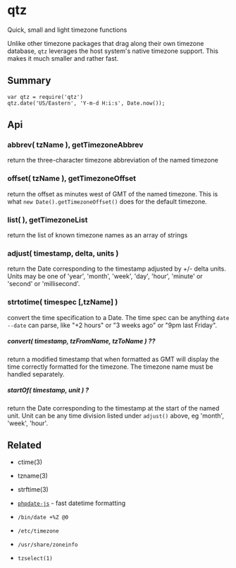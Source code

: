 qtz
===

Quick, small and light timezone functions

Unlike other timezone packages that drag along their own timezone
database, `qtz` leverages the host system's native timezone support.
This makes it much smaller and rather fast.

Summary
-------

    var qtz = require('qtz')
    qtz.date('US/Eastern', 'Y-m-d H:i:s', Date.now());


Api
---

### abbrev( tzName ), getTimezoneAbbrev

return the three-character timezone abbreviation of the named timezone

### offset( tzName ), getTimezoneOffset

return the offset as minutes west of GMT of the named timezone.  This is what
`new Date().getTimezoneOffset()` does for the default timezone.

### list( ), getTimezoneList

return the list of known timezone names as an array of strings

### adjust( timestamp, delta, units )

return the Date corresponding to the timestamp adjusted by +/- delta units.  Units
may be one of 'year', 'month', 'week', 'day', 'hour', 'minute' or 'second' or
'millisecond'.

### strtotime( timespec [,tzName] )

convert the time specification to a Date.  The time spec can be anything `date
--date` can parse, like "+2 hours" or "3 weeks ago" or "9pm last Friday".

##### convert( timestamp, tzFromName, tzToName ) ??

return a modified timestamp that when formatted as GMT will display the
time correctly formatted for the timezone.  The timezone name must be
handled separately.

##### startOf( timestamp, unit ) ?

return the Date corresponding to the timestamp at the start of the named unit.
Unit can be any time division listed under `adjust()` above, eg 'month', 'week',
'hour'.


Related
-------

- ctime(3)
- tzname(3)
- strftime(3)

- [`phpdate-js`](https://github.com/andrasq/phpdate-js) - fast datetime formatting

- `/bin/date +%Z @0`
- `/etc/timezone`
- `/usr/share/zoneinfo`
- `tzselect(1)`
